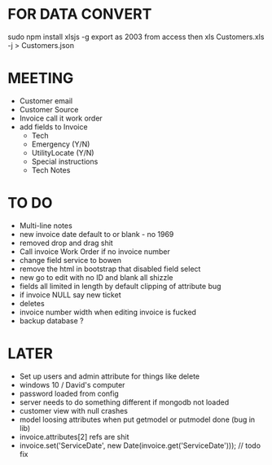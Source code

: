 FOR DATA CONVERT
===
sudo npm install xlsjs -g
export as 2003 from access then
xls Customers.xls -j > Customers.json

MEETING
===
- Customer email
- Customer Source
- Invoice call it work order
- add fields to Invoice
    - Tech
    - Emergency (Y/N)
    - UtilityLocate (Y/N)
    - Special instructions
    - Tech Notes

TO DO
===
- Multi-line notes
- new invoice date default to or blank - no 1969
- removed drop and drag shit
- Call invoice Work Order if no invoice number
- change field service to bowen
- remove the html in bootstrap that disabled field select 
- new go to edit with no ID and blank all shizzle
- fields all limited in length by default clipping of attribute bug
- if invoice NULL say new ticket
- deletes
- invoice number width when editing invoice is fucked
- backup database ?

LATER
===
- Set up users and admin attribute for things like delete
- windows 10 / David's computer
- password loaded from config
- server needs to do something different if mongodb not loaded
- customer view with null crashes
- model loosing attributes when put getmodel or putmodel done (bug in lib)
- invoice.attributes[2] refs are shit
- invoice.set('ServiceDate', new Date(invoice.get('ServiceDate'))); // todo fix
